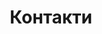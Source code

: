 ---
title: Контакти
url: '/ua/contacts'
menu:
  main:
    identifier: contacts
    name: Контакти
    weight: 4
---